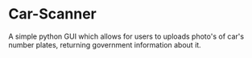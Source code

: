 # Car-Scanner
A simple python GUI which allows for users to uploads photo's of car's number plates, returning government information about it.
